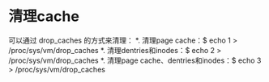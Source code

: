 # 清理cache
可以通过 drop_caches 的方式来清理：
*. 清理page cache：$ echo 1 > /proc/sys/vm/drop_caches
*. 清理dentries和inodes：$ echo 2 > /proc/sys/vm/drop_caches
*. 清理page cache、dentries和inodes：$ echo 3 > /proc/sys/vm/drop_caches